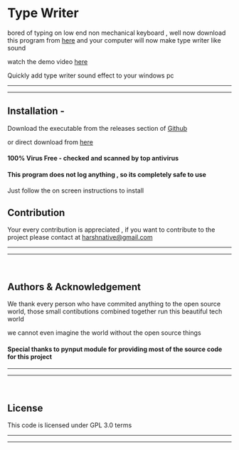 # Type Writer

bored of typing on low end non mechanical keyboard , well now download this program from [here]() and your computer will now make type writer like sound

watch the demo video [here]()

Quickly add type writer sound effect to your windows pc

***
***


## Installation -

Download the executable from the releases section of [Github](https://github.com/harshnative/JARVIS/releases)

or direct download from [here]()

#### 100% Virus Free - checked and scanned by top antivirus
#### This program does not log anything , so its completely safe to use

Just follow the on screen instructions to install


## Contribution
Your every contribution is appreciated , if you want to contribute to the project please contact at harshnative@gmail.com

***
***

&nbsp;
## Authors & Acknowledgement
We thank every person who have commited anything to the open source world, those small contibutions combined together run this beautiful tech world

we cannot even imagine the world without the open source things


#### Special thanks to pynput module for providing most of the source code for this project

***
***

&nbsp;
## License
This code is licensed under GPL 3.0 terms 

***
***